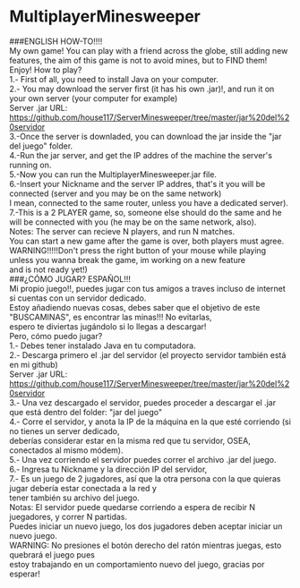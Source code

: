 # MultiplayerMinesweeper
###ENGLISH HOW-TO!!!!<br />
My own game! You can play with a friend across the globe, 
still adding new features, the aim of this game is not to avoid mines, but to FIND them! Enjoy!
How to play?<br />
1.- First of all, you need to install Java on your computer. <br />
2.- You may download the server first (it has his own .jar)!, and run it on your own server (your computer for example)<br />
Server .jar URL: https://github.com/house117/ServerMinesweeper/tree/master/jar%20del%20servidor <br />
3.-Once the server is downladed, you can download the jar inside the "jar del juego" folder.<br />
4.-Run the jar server, and get the IP addres of the machine the server's running on.<br />
5.-Now you can run the MultiplayerMinesweeper.jar file.<br />
6.-Insert your Nickname and the server IP addres, that's it you will be connected (server and you may be on the same network)<br />
I mean, connected to the same router, unless you have a dedicated server).<br />
7.-This is a 2 PLAYER game, so, someone else should do the same and he will be connected with you (he may be on the same network, also).<br />
Notes: The server can recieve N players, and run N matches.<br />
You can start a new game after the game is over, both players must agree.<br />
WARNING!!!!!Don't press the right button of your mouse while playing unless you wanna break the game, im working on a new feature<br />
and is not ready yet!)<br />
###¿CÓMO JUGAR? ESPAÑOL!!!<br />
Mi propio juego!!, puedes jugar con tus amigos a traves incluso de internet si cuentas con un servidor dedicado.<br />
Estoy añadiendo nuevas cosas, debes saber que el objetivo de este "BUSCAMINAS", es encontrar las minas!!! No evitarlas,<br />
espero te diviertas jugándolo si lo llegas a descargar!<br />
Pero, cómo puedo jugar?<br />
1.- Debes tener instalado Java en tu computadora.<br />
2.- Descarga primero el .jar del servidor (el proyecto servidor también está en mi github)<br />
Server .jar URL: https://github.com/house117/ServerMinesweeper/tree/master/jar%20del%20servidor <br />
3.- Una vez descargado el servidor, puedes proceder a descargar el .jar que está dentro del folder: "jar del juego"<br />
4.- Corre el servidor, y anota la IP de la máquina en la que esté corriendo (si no tienes un server dedicado, <br />
deberías considerar estar en la misma red que tu servidor, OSEA, conectados al mismo módem).<br />
5.- Una vez corriendo el servidor puedes correr el archivo .jar del juego.<br />
6.- Ingresa tu Nickname y la dirección IP del servidor, <br />
7.- Es un juego de 2 jugadores, así que la otra persona con la que quieras jugar debería estar conectada a la red y<br />
tener también su archivo del juego.<br />
Notas: El servidor puede quedarse corriendo a espera de recibir N juegadores, y correr N partidas. <br />
Puedes iniciar un nuevo juego, los dos jugadores deben aceptar iniciar un nuevo juego.<br />
WARNING: No presiones el botón derecho del ratón mientras juegas, esto quebrará el juego pues<br />
estoy trabajando en un comportamiento nuevo del juego, gracias por esperar!<br />
